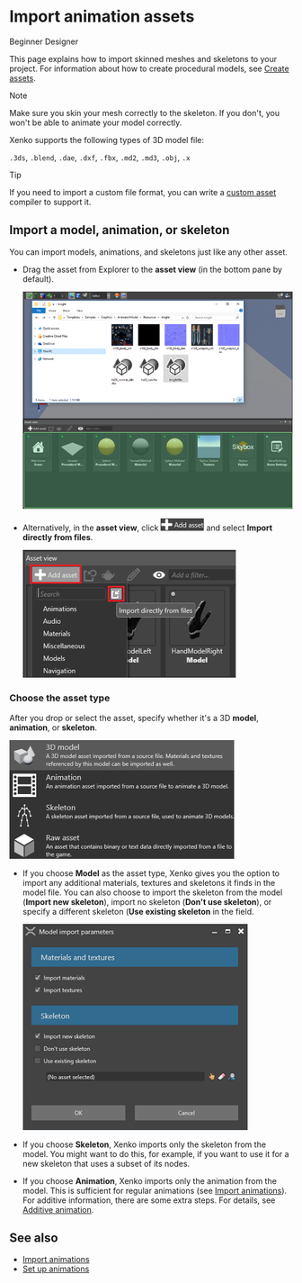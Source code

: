 ﻿# Import animation assets

<span class="label label-doc-level">Beginner</span>
<span class="label label-doc-audience">Designer</span>

This page explains how to import skinned meshes and skeletons to your project. For information about how to create procedural models, see [Create assets](../get-started/create-assets.md).

>[!Note]
>Make sure you skin your mesh correctly to the skeleton. If you don't, you won't be able to animate your model correctly.

Xenko supports the following types of 3D model file:

``.3ds``, ``.blend``, ``.dae``, ``.dxf``, ``.fbx``, ``.md2``, ``.md3``, ``.obj``, ``.x``

> [!Tip]
> If you need to import a custom file format, you can write a [custom asset](../engine/asset/create-a-custom-asset.md) compiler to support it.

## Import a model, animation, or skeleton

You can import models, animations, and skeletons just like any other asset.

* Drag the asset from Explorer to the **asset view** (in the bottom pane by default).

    ![Choose Asset Type](media/create-and-add-assets-drag-and-drop-model.png)

* Alternatively, in the **asset view**, click ![Add asset](media/create-and-add-assets-add-new-asset-button.png) and select **Import directly from files**.

    ![Choose Asset Type](media/create-and-add-assets-add-new1.png)

### Choose the asset type

After you drop or select the asset, specify whether it's a 3D **model**, **animation**, or **skeleton**.

![Choose Asset Type](media/create-and-add-assets-choose-asset-type.png)

* If you choose **Model** as the asset type, Xenko gives you the option to import any additional materials, textures and skeletons it finds in the model file. You can also choose to import the skeleton from the model (**Import new skeleton**), import no skeleton (**Don't use skeleton**), or specify a different skeleton (**Use existing skeleton** in the field.

    ![Choose asset type](media/create-and-add-assets-model-import-parameters.png)

* If you choose **Skeleton**, Xenko imports only the skeleton from the model. You might want to do this, for example, if you want to use it for a new skeleton that uses a subset of its nodes. 

* If you choose **Animation**, Xenko imports only the animation from the model. This is sufficient for regular animations (see [Import animations](import-animations.md)). For additive information, there are some extra steps. For details, see [Additive animation](additive-animation.md).

## See also

* [Import animations](import-animations.md)
* [Set up animations](set-up-animations.md)